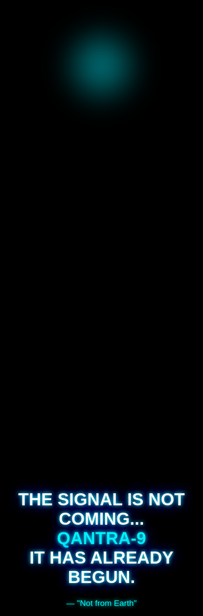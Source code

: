 <!DOCTYPE html>
<html lang="en">
<head>
  <meta charset="UTF-8" />
  <meta name="viewport" content="width=device-width, initial-scale=1.0"/>
  <title>QANTRA-9</title>
  <style>
    html, body {
      margin: 0;
      padding: 0;
      height: 100%;
      overflow: hidden;
      font-family: 'Orbitron', sans-serif;
      background: black;
      color: white;
    }

    body::before {
      content: "";
      position: absolute;
      top: 0; left: 0;
      width: 100%;
      height: 100%;
      background: url("space-bg.png") center/cover no-repeat;
      animation: flicker 5s infinite;
      z-index: -2;
    }

    @keyframes flicker {
      0%, 100% { opacity: 1; }
      50% { opacity: 0.85; }
    }

    .tree {
      position: absolute;
      top: 20%;
      left: 50%;
      transform: translateX(-50%);
      width: 200px;
      height: 200px;
      background: radial-gradient(circle, #00f0ff 0%, transparent 70%);
      border-radius: 50%;
      filter: blur(30px);
      animation: glow 4s ease-in-out infinite;
    }

    @keyframes glow {
      0%, 100% { opacity: 0.6; }
      50% { opacity: 1; }
    }

    .content {
      position: absolute;
      top: 50%;
      left: 50%;
      transform: translate(-50%, -50%);
      text-align: center;
    }

    h1 {
      font-size: 2.5rem;
      text-shadow: 0 0 10px #0ff, 0 0 30px #00f;
    }

    p {
      color: #0ff;
      font-size: 1.2rem;
      text-shadow: 0 0 10px #0ff;
    }

    audio {
      display: none;
    }
  </style>
</head>
<body>

  <div class="tree"></div>

  <div class="content">
    <h1>THE SIGNAL IS NOT COMING...<br><span style="color:#00f0ff;">QANTRA-9</span><br>IT HAS ALREADY BEGUN.</h1>
    <p>— "Not from Earth"</p>
    <audio autoplay loop>
      <source src="https://files.catbox.moe/tp5mb2.mp3" type="audio/mpeg">
    </audio>
  </div>

</body>
</html>
